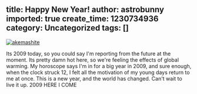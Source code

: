title: Happy New Year!
author: astrobunny
imported: true
create_time: 1230734936
category: Uncategorized
tags: []
---
 [![](wp-uploads/2008/12/akemashite-500x313.jpg "akemashite")](/images/wp-uploads/2008/12/akemashite.jpg)  
  
Its 2009 today, so you could say I'm reporting from the future at the moment. Its pretty damn hot here, so we're feeling the effects of global warming. My horoscope says I'm in for a big year in 2009, and sure enough, when the clock struck 12, I felt all the motivation of my young days return to me at once. This is a new year, and the world has changed. Can't wait to live it up. 2009 HERE I COME
